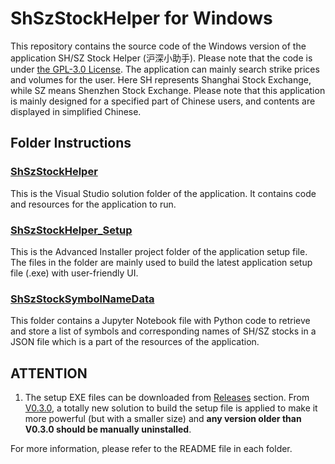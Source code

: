 # ShSzStockHelper for Windows

This repository contains the source code of the Windows version of the application SH/SZ Stock Helper (沪深小助手). Please note that the code is under [the GPL-3.0 License](https://github.com/ArvinZJC/ShSzStockHelper-Windows/blob/master/LICENSE). The application can mainly search strike prices and volumes for the user. Here SH represents Shanghai Stock Exchange, while SZ means Shenzhen Stock Exchange. Please note that this application is mainly designed for a specified part of Chinese users, and contents are displayed in simplified Chinese.

## Folder Instructions

### [ShSzStockHelper](https://github.com/ArvinZJC/ShSzStockHelper-Windows/tree/master/ShSzStockHelper)

This is the Visual Studio solution folder of the application. It contains code and resources for the application to run.

### [ShSzStockHelper_Setup](https://github.com/ArvinZJC/ShSzStockHelper-Windows/tree/master/ShSzStockHelper_Setup)

This is the Advanced Installer project folder of the application setup file. The files in the folder are mainly used to build the latest application setup file (.exe) with user-friendly UI.

### [ShSzStockSymbolNameData](https://github.com/ArvinZJC/ShSzStockHelper-Windows/tree/master/ShSzStockSymbolNameData)

This folder contains a Jupyter Notebook file with Python code to retrieve and store a list of symbols and corresponding names of SH/SZ stocks in a JSON file which is a part of the resources of the application.

## ATTENTION

1. The setup EXE files can be downloaded from [Releases](https://github.com/ArvinZJC/ShSzStockHelper-Windows/releases) section. From [V0.3.0](https://github.com/ArvinZJC/ShSzStockHelper-Windows/releases/tag/v0.3.0), a totally new solution to build the setup file is applied to make it more powerful (but with a smaller size) and **any version older than V0.3.0 should be manually uninstalled**.

For more information, please refer to the README file in each folder.
